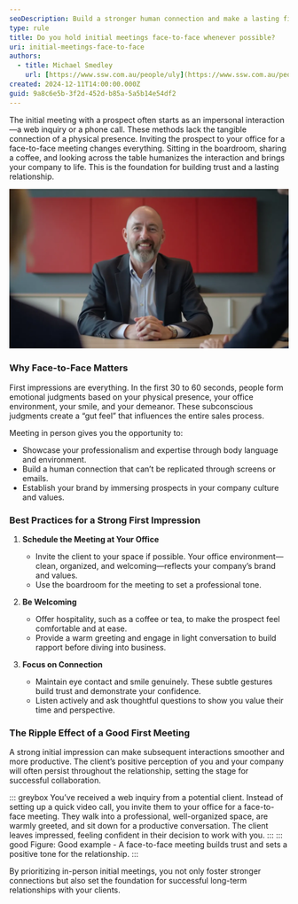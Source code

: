 ```yaml
---
seoDescription: Build a stronger human connection and make a lasting first impression by holding initial meetings in person whenever possible, ideally at your office.
type: rule
title: Do you hold initial meetings face-to-face whenever possible?
uri: initial-meetings-face-to-face
authors:
  - title: Michael Smedley
    url: [https://www.ssw.com.au/people/uly](https://www.ssw.com.au/people/michael-smedley/)
created: 2024-12-11T14:00:00.000Z
guid: 9a8c6e5b-3f2d-452d-b85a-5a5b14e54df2
---
```


The initial meeting with a prospect often starts as an impersonal interaction—a web inquiry or a phone call. These methods lack the tangible connection of a physical presence. Inviting the prospect to your office for a face-to-face meeting changes everything. Sitting in the boardroom, sharing a coffee, and looking across the table humanizes the interaction and brings your company to life. This is the foundation for building trust and a lasting relationship.


![Figure: It is important to greet people with a warm smile in a professional setting at your office](Office-meeting.webp)
<!--endintro-->

### Why Face-to-Face Matters

First impressions are everything. In the first 30 to 60 seconds, people form emotional judgments based on your physical presence, your office environment, your smile, and your demeanor. These subconscious judgments create a “gut feel” that influences the entire sales process.

Meeting in person gives you the opportunity to:

- Showcase your professionalism and expertise through body language and environment.
- Build a human connection that can’t be replicated through screens or emails.
- Establish your brand by immersing prospects in your company culture and values.

### Best Practices for a Strong First Impression

1. **Schedule the Meeting at Your Office**
   - Invite the client to your space if possible. Your office environment—clean, organized, and welcoming—reflects your company’s brand and values.
   - Use the boardroom for the meeting to set a professional tone.

2. **Be Welcoming**
   - Offer hospitality, such as a coffee or tea, to make the prospect feel comfortable and at ease.
   - Provide a warm greeting and engage in light conversation to build rapport before diving into business.

3. **Focus on Connection**
   - Maintain eye contact and smile genuinely. These subtle gestures build trust and demonstrate your confidence.
   - Listen actively and ask thoughtful questions to show you value their time and perspective.

### The Ripple Effect of a Good First Meeting

A strong initial impression can make subsequent interactions smoother and more productive. The client’s positive perception of you and your company will often persist throughout the relationship, setting the stage for successful collaboration.

::: greybox
You’ve received a web inquiry from a potential client. Instead of setting up a quick video call, you invite them to your office for a face-to-face meeting. They walk into a professional, well-organized space, are warmly greeted, and sit down for a productive conversation. The client leaves impressed, feeling confident in their decision to work with you.
:::
::: good
Figure: Good example - A face-to-face meeting builds trust and sets a positive tone for the relationship.
:::

By prioritizing in-person initial meetings, you not only foster stronger connections but also set the foundation for successful long-term relationships with your clients.

